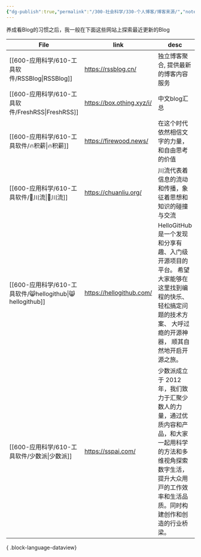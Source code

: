 ```yaml
---
{"dg-publish":true,"permalink":"/300-社会科学/330-个人博客/博客来源/","noteIcon":""}
---
```


养成看Blog的习惯之后，我一般在下面这些网站上探索最近更新的Blog

| File                                                  | link                      | desc                                                                                          |
| ----------------------------------------------------- | ------------------------- | --------------------------------------------------------------------------------------------- |
| [[600-应用科学/610-工具软件/RSSBlog\|RSSBlog]]             | https://rssblog.cn/       | 独立博客聚合, 提供最新的博客内容服务                                                                           |
| [[600-应用科学/610-工具软件/FreshRSS\|FreshRSS]]           | https://box.othing.xyz/i/ | 中文blog汇总                                                                                      |
| [[600-应用科学/610-工具软件/🔥积薪\|🔥积薪]]                   | https://firewood.news/    | 在这个时代依然相信文字的力量，和自由思考的价值                                                                       |
| [[600-应用科学/610-工具软件/🌊川流\|🌊川流]]                   | https://chuanliu.org/     | 川流代表着信息的流动和传播，象征着思想和知识的碰撞与交流                                                                  |
| [[600-应用科学/610-工具软件/😸hellogithub\|😸hellogithub]] | https://hellogithub.com/  | HelloGitHub 是一个发现和分享有趣、入门级开源项目的平台。 希望大家能够在这里找到编程的快乐、 轻松搞定问题的技术方案、 大呼过瘾的开源神器， 顺其自然地开启开源之旅。     |
| [[600-应用科学/610-工具软件/少数派\|少数派]]                     | https://sspai.com/        | 少数派成立于 2012 年，我们致⼒于汇聚少数⼈的⼒量，通过优质内容和产品，和大家一起用科学的方法和多维视角探索数字生活，提升⼤众⽤⼾的⼯作效率和⽣活品质。同时构建创作和创造的⾏业桥梁。 |

{ .block-language-dataview}
